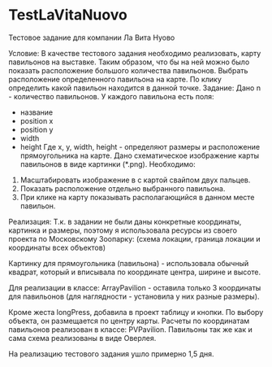 # TestLaVitaNuovo
Тестовое задание для компании Ла Вита Нуово

Условие:
В качестве тестового задания необходимо реализовать, карту павильонов на выставке.
Таким образом, что бы на ней можно было показать расположение большого количества
павильонов. Выбрать расположение определенного павильона на карте. По клику
определить какой павильон находится в данной точке.
Задание:
Дано n - количество павильонов. У каждого павильона есть поля:
- название
- position x
- position y
- width
- height
Где x, y, width, height - определяют размеры и расположение прямоугольника на карте.
Дано схематическое изображение карты павильонов в виде картинки (*.png).
Необходимо:
1. Масштабировать изображение в с картой свайпом двух пальцев.
2. Показать расположение отдельно выбранного павильона.
3. При клике на карту показывать располагающийся в данном месте павильон.


Реализация:
Т.к. в задании не были даны конкретные координаты, картинка и размеры, поэтому я использовала ресурсы из своего проекта 
по Московскому Зоопарку: 
(схема локации, граница локации и координаты всех объектов)

Картинку для прямоугольника (павильона) - использовала обычный квадрат, который и вписывала по координате центра, 
ширине и высоте.

Для реализации в классе: ArrayPavilion - оставила только 3 координаты для павильонов (для наглядности - установила 
у них разные размеры).

Кроме жеста longPress, добавила в проект таблицу и кнопки. По выбору объекта, он размещается по центру карты. 
Расчеты по координатам павильонов реализован в классе: PVPavilion.
Павильоны так же как и сама схема реализованы в виде Оверлея. 

На реализацию тестового задания ушло примерно 1,5 дня.
